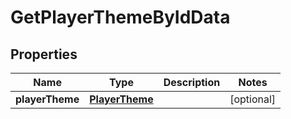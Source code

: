 
# GetPlayerThemeByIdData

## Properties

Name | Type | Description | Notes
------------ | ------------- | ------------- | -------------
**playerTheme** | [**PlayerTheme**](PlayerTheme.md) |  |  [optional]



